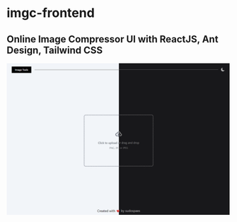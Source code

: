 # imgc-frontend
## Online Image Compressor UI with ReactJS, Ant Design, Tailwind CSS
![](https://github.com/sudospaes/imgc-frontend/blob/main/Screenshot.png?raw=true)
